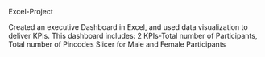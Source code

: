  Excel-Project

Created an executive Dashboard in Excel, and used data visualization to deliver KPIs.
This dashboard includes:
2 KPIs-Total number of Participants, Total number of Pincodes
Slicer for Male and Female Participants

